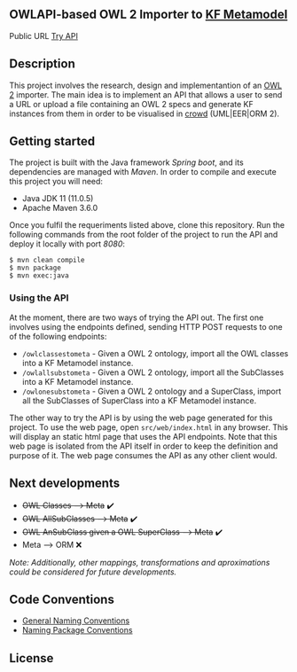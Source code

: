 ## OWLAPI-based OWL 2 Importer to [KF Metamodel](https://www.sciencedirect.com/science/article/abs/pii/S0169023X1500049X) ##

Public URL [Try API](http://crowd.fi.uncoma.edu.ar/crowd2-metamodel/metamodelapi-owlimport/src/web/index.html)

## Description
This project involves the research, design and implementantion of an [OWL 2](https://www.w3.org/TR/2012/REC-owl2-xml-serialization-20121211/) importer.
The main idea is to implement an API that allows a user to send a URL or upload a file containing an OWL 2 specs 
and generate KF instances from them in order to be visualised in [crowd](http://crowd.fi.uncoma.edu.ar) (UML|EER|ORM 2).


## Getting started
The project is built with the Java framework *Spring boot*, and its dependencies are managed with *Maven*. In order to compile and execute this project you will need:
- Java JDK 11 (11.0.5)
- Apache Maven 3.6.0

Once you fulfil the requeriments listed above, clone this repository. Run the following commands from the root folder of the project to run the API and deploy it locally with port *8080*:
```
$ mvn clean compile
$ mvn package
$ mvn exec:java
```

### Using the API
At the moment, there are two ways of trying the API out. The first one involves using the endpoints defined, sending HTTP POST requests to one of the following endpoints:
- `/owlclassestometa` - Given a OWL 2 ontology, import all the OWL classes into a KF Metamodel instance.    
- `/owlallsubstometa` - Given a OWL 2 ontology, import all the SubClasses into a KF Metamodel instance.  
- `/owlonesubstometa` - Given a OWL 2 ontology and a SuperClass, import all the SubClasses of SuperClass into a KF Metamodel instance.

The other way to try the API is by using the web page generated for this project. To use the web page, open `src/web/index.html` in any browser. This will display an static html page that uses the API endpoints. Note that this web page is isolated from the API itself in order to keep the definition and purpose of it. The web page consumes the API as any other client would.

## Next developments
- ~~OWL Classes ⟶ Meta~~ ✔️
- ~~OWL AllSubClasses ⟶ Meta~~ ✔️
- ~~OWL AnSubClass given a OWL SuperClass ⟶ Meta~~ ✔️
- Meta ⟶ ORM ❌

*Note: Additionally, other mappings, transformations and aproximations could be considered for future developments.*

## Code Conventions
- [General Naming Conventions](https://www.oracle.com/technetwork/java/codeconventions-135099.html)
- [Naming Package Conventions](https://docs.oracle.com/javase/tutorial/java/package/namingpkgs.html)

## License